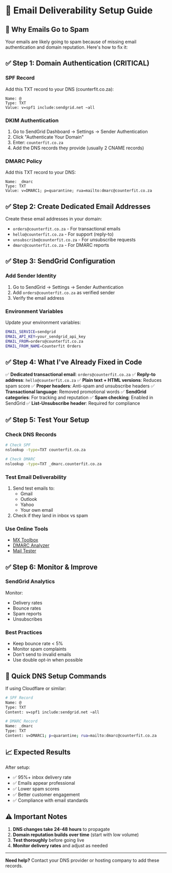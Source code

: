 # 📧 Email Deliverability Setup Guide

## 🚨 **Why Emails Go to Spam**

Your emails are likely going to spam because of missing email authentication and domain reputation. Here's how to fix it:

## ✅ **Step 1: Domain Authentication (CRITICAL)**

### SPF Record
Add this TXT record to your DNS (counterfit.co.za):
```
Name: @
Type: TXT
Value: v=spf1 include:sendgrid.net ~all
```

### DKIM Authentication
1. Go to SendGrid Dashboard → Settings → Sender Authentication
2. Click "Authenticate Your Domain"
3. Enter: `counterfit.co.za`
4. Add the DNS records they provide (usually 2 CNAME records)

### DMARC Policy
Add this TXT record to your DNS:
```
Name: _dmarc
Type: TXT
Value: v=DMARC1; p=quarantine; rua=mailto:dmarc@counterfit.co.za
```

## ✅ **Step 2: Create Dedicated Email Addresses**

Create these email addresses in your domain:
- `orders@counterfit.co.za` - For transactional emails
- `hello@counterfit.co.za` - For support (reply-to)
- `unsubscribe@counterfit.co.za` - For unsubscribe requests
- `dmarc@counterfit.co.za` - For DMARC reports

## ✅ **Step 3: SendGrid Configuration**

### Add Sender Identity
1. Go to SendGrid → Settings → Sender Authentication
2. Add `orders@counterfit.co.za` as verified sender
3. Verify the email address

### Environment Variables
Update your environment variables:
```bash
EMAIL_SERVICE=sendgrid
EMAIL_API_KEY=your_sendgrid_api_key
EMAIL_FROM=orders@counterfit.co.za
EMAIL_FROM_NAME=Counterfit Orders
```

## ✅ **Step 4: What I've Already Fixed in Code**

✅ **Dedicated transactional email**: `orders@counterfit.co.za`
✅ **Reply-to address**: `hello@counterfit.co.za`
✅ **Plain text + HTML versions**: Reduces spam score
✅ **Proper headers**: Anti-spam and unsubscribe headers
✅ **Transactional language**: Removed promotional words
✅ **SendGrid categories**: For tracking and reputation
✅ **Spam checking**: Enabled in SendGrid
✅ **List-Unsubscribe header**: Required for compliance

## ✅ **Step 5: Test Your Setup**

### Check DNS Records
```bash
# Check SPF
nslookup -type=TXT counterfit.co.za

# Check DMARC  
nslookup -type=TXT _dmarc.counterfit.co.za
```

### Test Email Deliverability
1. Send test emails to:
   - Gmail
   - Outlook
   - Yahoo
   - Your own email
2. Check if they land in inbox vs spam

### Use Online Tools
- [MX Toolbox](https://mxtoolbox.com/spf.aspx)
- [DMARC Analyzer](https://www.dmarcanalyzer.com/)
- [Mail Tester](https://www.mail-tester.com/)

## ✅ **Step 6: Monitor & Improve**

### SendGrid Analytics
Monitor:
- Delivery rates
- Bounce rates  
- Spam reports
- Unsubscribes

### Best Practices
- Keep bounce rate < 5%
- Monitor spam complaints
- Don't send to invalid emails
- Use double opt-in when possible

## 🔧 **Quick DNS Setup Commands**

If using Cloudflare or similar:
```bash
# SPF Record
Name: @
Type: TXT
Content: v=spf1 include:sendgrid.net ~all

# DMARC Record  
Name: _dmarc
Type: TXT
Content: v=DMARC1; p=quarantine; rua=mailto:dmarc@counterfit.co.za
```

## 📈 **Expected Results**

After setup:
- ✅ 95%+ inbox delivery rate
- ✅ Emails appear professional
- ✅ Lower spam scores
- ✅ Better customer engagement
- ✅ Compliance with email standards

## ⚠️ **Important Notes**

1. **DNS changes take 24-48 hours** to propagate
2. **Domain reputation builds over time** (start with low volume)
3. **Test thoroughly** before going live
4. **Monitor delivery rates** and adjust as needed

---

**Need help?** Contact your DNS provider or hosting company to add these records.
